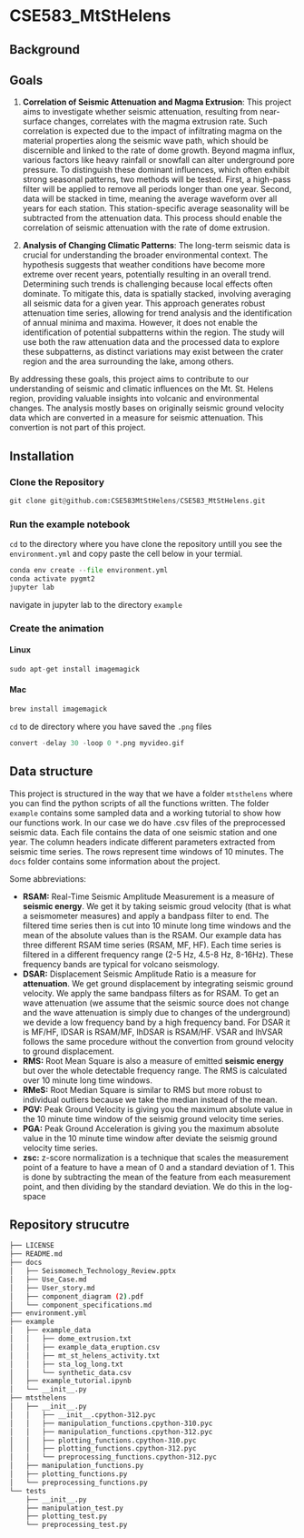 # CSE583_MtStHelens

## Background



## Goals
1. **Correlation of Seismic Attenuation and Magma Extrusion**: This project aims to investigate whether seismic attenuation, resulting from near-surface changes, correlates with the magma extrusion rate. Such correlation is expected due to the impact of infiltrating magma on the material properties along the seismic wave path, which should be discernible and linked to the rate of dome growth. Beyond magma influx, various factors like heavy rainfall or snowfall can alter underground pore pressure. To distinguish these dominant influences, which often exhibit strong seasonal patterns, two methods will be tested. First, a high-pass filter will be applied to remove all periods longer than one year. Second, data will be stacked in time, meaning the average waveform over all years for each station. This station-specific average seasonality will be subtracted from the attenuation data. This process should enable the correlation of seismic attenuation with the rate of dome extrusion.<br>

2. **Analysis of Changing Climatic Patterns**: The long-term seismic data is crucial for understanding the broader environmental context. The hypothesis suggests that weather conditions have become more extreme over recent years, potentially resulting in an overall trend. Determining such trends is challenging because local effects often dominate. To mitigate this, data is spatially stacked, involving averaging all seismic data for a given year. This approach generates robust attenuation time series, allowing for trend analysis and the identification of annual minima and maxima. However, it does not enable the identification of potential subpatterns within the region. The study will use both the raw attenuation data and the processed data to explore these subpatterns, as distinct variations may exist between the crater region and the area surrounding the lake, among others.<br>

By addressing these goals, this project aims to contribute to our understanding of seismic and climatic influences on the Mt. St. Helens region, providing valuable insights into volcanic and environmental changes. The analysis mostly bases on originally seismic ground velocity data which are converted in a measure for seismic attenuation. This convertion is not part of this project.

## Installation
### Clone the Repository 
```python
git clone git@github.com:CSE583MtStHelens/CSE583_MtStHelens.git
```
### Run the example notebook
```cd``` to the directory where you have clone the repository untill you see the ```environment.yml``` and copy paste the cell below in your termial.
```python
conda env create --file environment.yml
conda activate pygmt2
jupyter lab
```
navigate in jupyter lab to the directory ```example```

### Create the animation
#### Linux
```python
sudo apt-get install imagemagick
```
#### Mac
```python
brew install imagemagick
```

```cd``` to de directory where you have saved the ```.png``` files
```python
convert -delay 30 -loop 0 *.png myvideo.gif
```


## Data structure
This project is structured in the way that we have a folder ```mtsthelens``` where you can find the python scripts of all the functions written. The folder ```example``` contains some sampled data and a working tutorial to show how our functions work. In our case we do have .csv files of the preprocessed seismic data. Each file contains the data of one seismic station and one year. The column headers indicate different parameters extracted from seismic time series. The rows represent time windows of 10 minutes. The ```docs``` folder contains some information about the project.<br>

Some abbreviations:<br>
- **RSAM:** Real-Time Seismic Amplitude Measurement is a measure of **seismic energy**. We get it by taking seismic groud velocity (that is what a seismometer measures) and apply a bandpass filter to end. The filtered time series then is cut into 10 minute long time windows and the mean of the absolute values than is the RSAM. Our example data has three different RSAM time series (RSAM, MF, HF). Each time series is filtered in a different frequency range (2-5 Hz, 4.5-8 Hz, 8-16Hz). These frequency bands are typical for volcano seismology.
- **DSAR:** Displacement Seismic Amplitude Ratio is a measure for **attenuation**. We get ground displacement by integrating seismic ground velocity. We apply the same bandpass filters as for RSAM. To get an wave attenuation (we assume that the seismic source does not change and the wave attenuation is simply due to changes of the underground) we devide a low frequency band by a high frequency band. For DSAR it is MF/HF, lDSAR is RSAM/MF, lhDSAR is RSAM/HF. VSAR and lhVSAR follows the same procedure without the convertion from ground velocity to ground displacement.
- **RMS:** Root Mean Square is also a measure of emitted **seismic energy** but over the whole detectable frequency range. The RMS is calculated over 10 minute long time windows.
- **RMeS:** Root Median Square is similar to RMS but more robust to individual outliers because we take the median instead of the mean.
- **PGV:** Peak Ground Velocity is giving you the maximum absolute value in the 10 minute time window of the seismig ground velocity time series.
- **PGA:** Peak Ground Acceleration is giving you the maximum absolute value in the 10 minute time window after deviate the seismig ground velocity time series.
- **zsc:** z-score normalization is a technique that scales the measurement point of a feature to have a mean of 0 and a standard deviation of 1. This is done by subtracting the mean of the feature from each measurement point, and then dividing by the standard deviation. We do this in the log-space

## Repository strucutre
```bash
├── LICENSE
├── README.md
├── docs
│   ├── Seismomech_Technology_Review.pptx
│   ├── Use_Case.md
│   ├── User_story.md
│   ├── component_diagram (2).pdf
│   └── component_specifications.md
├── environment.yml
├── example
│   ├── example_data
│   │   ├── dome_extrusion.txt
│   │   ├── example_data_eruption.csv
│   │   ├── mt_st_helens_activity.txt
│   │   ├── sta_log_long.txt
│   │   └── synthetic_data.csv
│   ├── example_tutorial.ipynb
│   └── __init__.py
├── mtsthelens
│   ├── __init__.py
│   │   ├── __init__.cpython-312.pyc
│   │   ├── manipulation_functions.cpython-310.pyc
│   │   ├── manipulation_functions.cpython-312.pyc
│   │   ├── plotting_functions.cpython-310.pyc
│   │   ├── plotting_functions.cpython-312.pyc
│   │   └── preprocessing_functions.cpython-312.pyc
│   ├── manipulation_functions.py
│   ├── plotting_functions.py
│   └── preprocessing_functions.py
└── tests
    ├── __init__.py
    ├── manipulation_test.py
    ├── plotting_test.py
    └── preprocessing_test.py
```
